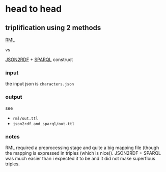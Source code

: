 # head to head

## triplification using 2 methods

[RML](https://rml.io/)

vs

[JSON2RDF](https://github.com/AtomGraph/JSON2RDF) + [SPARQL](https://en.wikipedia.org/wiki/SPARQL) construct


### input
the input json is `characters.json`

### output
see 
- `rml/out.ttl`
- `json2rdf_and_sparql/out.ttl`

### notes
RML required a preprocessing stage and quite a big mapping file (though the mapping is expressed in triples (which is nice)).
JSON2RDF + SPARQL was much easier than i expected it to be and it did not make superflous triples.


